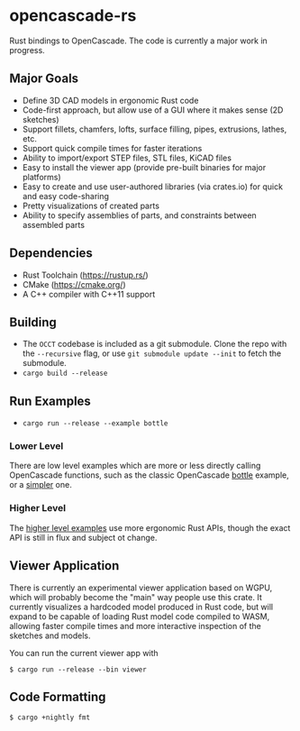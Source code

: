 # opencascade-rs

Rust bindings to OpenCascade. The code is currently a major work in progress.

## Major Goals
* Define 3D CAD models in ergonomic Rust code
* Code-first approach, but allow use of a GUI where it makes sense (2D sketches)
* Support fillets, chamfers, lofts, surface filling, pipes, extrusions, lathes, etc.
* Support quick compile times for faster iterations
* Ability to import/export STEP files, STL files, KiCAD files
* Easy to install the viewer app (provide pre-built binaries for major platforms)
* Easy to create and use user-authored libraries (via crates.io) for quick and easy code-sharing
* Pretty visualizations of created parts
* Ability to specify assemblies of parts, and constraints between assembled parts

## Dependencies

* Rust Toolchain (https://rustup.rs/)
* CMake (https://cmake.org/)
* A C++ compiler with C++11 support

## Building

* The `OCCT` codebase is included as a git submodule. Clone the repo with the `--recursive` flag, or use `git submodule update --init` to fetch the submodule.
* `cargo build --release`

## Run Examples

* `cargo run --release --example bottle`

### Lower Level
There are low level examples which are more or less directly calling OpenCascade functions, such as the classic OpenCascade [bottle](./crates/opencascade-sys/examples/bottle.rs) example, or a [simpler](./crates/opencascade-sys/examples/simple.rs) one.

### Higher Level
The [higher level examples](./crates/opencascade/examples) use more ergonomic Rust APIs, though the exact API is still in flux and subject ot change.

## Viewer Application
There is currently an experimental viewer application based on WGPU, which will probably become the "main" way people use this crate. It currently visualizes a hardcoded model produced in Rust code, but will expand to be capable of loading Rust model code compiled to WASM, allowing faster compile times and more interactive inspection of the sketches and models.

You can run the current viewer app with

```
$ cargo run --release --bin viewer
```

## Code Formatting

```
$ cargo +nightly fmt
```
